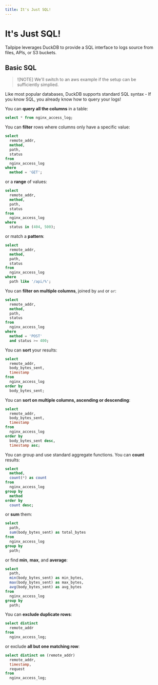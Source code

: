 ```yaml
---
title: It's Just SQL!
---
```


# It's Just SQL!

Tailpipe leverages DuckDB to provide a SQL interface to logs source from files, APIs, or S3 buckets.

## Basic SQL

>![NOTE]
> We'll switch to an aws example if the setup can be sufficiently simplied.

Like most popular databases, DuckDB supports standard SQL syntax - If you know SQL, you already know how to query your logs!

You can **query all the columns** in a table:
```sql
select * from nginx_access_log;
```

You can **filter** rows where columns only have a specific value: 
```sql
select
  remote_addr,
  method,
  path,
  status
from
  nginx_access_log
where
  method = 'GET';
```

or a **range** of values:
```sql
select
  remote_addr,
  method,
  path,
  status
from
  nginx_access_log
where
  status in (404, 500);
```

or match a **pattern**: 
```sql
select
  remote_addr,
  method,
  path,
  status
from
  nginx_access_log
where
  path like '/api/%';
```

You can **filter on multiple columns**, joined by `and` or `or`:
```sql
select
  remote_addr,
  method,
  path,
  status
from
  nginx_access_log
where
  method = 'POST'
  and status >= 400;
```

You can **sort** your results:
```sql
select
  remote_addr,
  body_bytes_sent,
  timestamp
from
  nginx_access_log
order by
  body_bytes_sent;
```

You can **sort on multiple columns, ascending or descending**:
```sql
select
  remote_addr,
  body_bytes_sent,
  timestamp
from
  nginx_access_log
order by
  body_bytes_sent desc,
  timestamp asc;
```

You can group and use standard aggregate functions. You can **count** results:
```sql
select
  method,
  count(*) as count
from
  nginx_access_log
group by
  method
order by
  count desc;
```

or **sum** them:
```sql
select
  path,
  sum(body_bytes_sent) as total_bytes
from
  nginx_access_log
group by
  path;
```

or find **min**, **max**, and **average**:
```sql
select
  path,
  min(body_bytes_sent) as min_bytes,
  max(body_bytes_sent) as max_bytes,
  avg(body_bytes_sent) as avg_bytes
from
  nginx_access_log
group by
  path;
```

You can **exclude duplicate rows**:
```sql
select distinct
  remote_addr
from
  nginx_access_log;
```

or exclude **all but one matching row**:
```sql
select distinct on (remote_addr)
  remote_addr,
  timestamp,
  request
from
  nginx_access_log;
```

